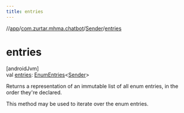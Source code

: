 ```yaml
---
title: entries
---
```

//[app](../../../index.html)/[com.zurtar.mhma.chatbot](../index.html)/[Sender](index.html)/[entries](entries.html)



# entries



[androidJvm]\
val [entries](entries.html): [EnumEntries](https://kotlinlang.org/api/core/kotlin-stdlib/kotlin.enums/-enum-entries/index.html)&lt;[Sender](index.html)&gt;



Returns a representation of an immutable list of all enum entries, in the order they're declared.



This method may be used to iterate over the enum entries.



